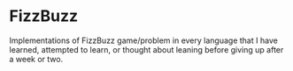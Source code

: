 # FizzBuzz

Implementations of FizzBuzz game/problem in every language that I have learned, attempted to learn, or thought about leaning before giving up after a week or two.
